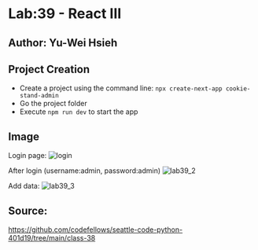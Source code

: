 # Lab:39 - React III
## Author: Yu-Wei Hsieh

## Project Creation
- Create a project using the command line:
```npx create-next-app cookie-stand-admin```
- Go the project folder
- Execute ```npm run dev``` to start the app

## Image
Login page:
![login](login.JPG)

After login (username:admin, password:admin)
![lab39_2](lab39_2.JPG)

Add data:
![lab39_3](lab39_3.JPG)

## Source:
https://github.com/codefellows/seattle-code-python-401d19/tree/main/class-38
